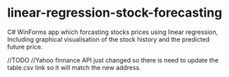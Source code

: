 # linear-regression-stock-forecasting
C# WinForms app which forcasting stocks prices using linear regression, Including graphical visualisation of the stock history and the predicted future price.

//TODO
//Yahoo finnance API just changed so there is need to update the table.csv link so it will match the new address.
